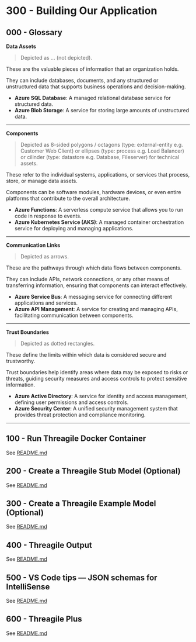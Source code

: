 # 300 - Building Our Application

## 000 - Glossary

**Data Assets**  

> Depicted as ... (not depicted).

These are the valuable pieces of information that an organization holds. 

They can include databases, documents, and any structured or unstructured data that supports business operations and decision-making.

- **Azure SQL Database**: A managed relational database service for structured data.
- **Azure Blob Storage**: A service for storing large amounts of unstructured data.
___

**Components**  

> Depicted as 8-sided polygons / octagons (type: external-entity e.g. Customer Web Client) or ellipses (type: process e.g. Load Balancer) or cilinder (type: datastore e.g. Database, Fileserver) for technical assets.

These refer to the individual systems, applications, or services that process, store, or manage data assets. 

Components can be software modules, hardware devices, or even entire platforms that contribute to the overall architecture.

- **Azure Functions**: A serverless compute service that allows you to run code in response to events.
- **Azure Kubernetes Service (AKS)**: A managed container orchestration service for deploying and managing applications.
___

**Communication Links**  

> Depicted as arrows.

These are the pathways through which data flows between components. 

They can include APIs, network connections, or any other means of transferring information, ensuring that components can interact effectively.

- **Azure Service Bus**: A messaging service for connecting different applications and services.
- **Azure API Management**: A service for creating and managing APIs, facilitating communication between components.
___

**Trust Boundaries**

> Depicted as dotted rectangles.

These define the limits within which data is considered secure and trustworthy. 

Trust boundaries help identify areas where data may be exposed to risks or threats, guiding security measures and access controls to protect sensitive information.

- **Azure Active Directory**: A service for identity and access management, defining user permissions and access controls.
- **Azure Security Center**: A unified security management system that provides threat protection and compliance monitoring.
___

## 100 - Run Threagile Docker Container

See [README.md](./100/README.md)

## 200 - Create a Threagile Stub Model (Optional)

See [README.md](./200/README.md)

## 300 - Create a Threagile Example Model (Optional)

See [README.md](./300/README.md)

## 400 - Threagile Output

See [README.md](./400/README.md)

## 500 - VS Code tips — JSON schemas for IntelliSense

See [README.md](./500/README.md)

## 600 - Threagile Plus

See [README.md](./600/README.md)
